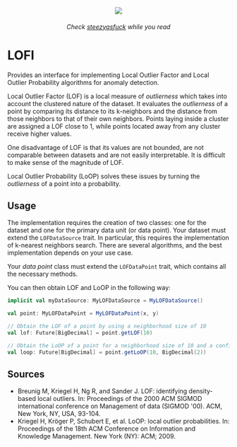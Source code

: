 <p align="center">
  <img src ="https://thumbs.gfycat.com/AchingLeafyBallpython-size_restricted.gif" />
</p>

<h6 align="center">
  Check <a href="https://www.youtube.com/watch?v=1y_LRBXRrS4">steezyasfuck</a> while you read
</h6>

# LOFI

Provides an interface for implementing Local Outlier Factor and Local Outlier Probability algorithms for anomaly detection.

Local Outlier Factor (LOF) is a local measure of *outlierness* which takes into account the clustered nature of the dataset.
It evaluates the *outlierness* of a point by comparing its distance to its k-neighbors and the distance from those neighbors to that of their own neighbors. Points laying inside a cluster are assigned a LOF close to 1, while points located away from any cluster receive higher values.

One disadvantage of LOF is that its values are not bounded, are not comparable between datasets and are not easily interpretable. It is difficult to make sense of the magnitude of LOF.

Local Outlier Probability (LoOP) solves these issues by turning the *outlierness* of a point into a probability.

## Usage

The implementation requires the creation of two classes: one for the dataset and one for the primary data unit (or data point).
Your dataset must extend the `LOFDataSource` trait. In particular, this requires the implementation of k-nearest neighbors search. There are several algorithms, and the best implementation depends on your use case.

Your *data point* class must extend the `LOFDataPoint` trait, which contains all the necessary methods.

You can then obtain LOF and LoOP in the following way:

```scala
implicit val myDataSource: MyLOFDataSource = MyLOFDataSource()

val point: MyLOFDataPoint = MyLOFDataPoint(x, y)

// Obtain the LOF of a point by using a neighborhood size of 10
val lof: Future[BigDecimal] = point.getLOF(10)

// Obtain the LoOP of a point for a neighborhood size of 10 and a confidence level of roughly 95% (lambda = 2)
val loop: Future[BigDecimal] = point.getLoOP(10, BigDecimal(2))
```

## Sources

- Breunig M, Kriegel H, Ng R, and Sander J. LOF: identifying density-based local outliers. In: Proceedings of the 2000 ACM SIGMOD international conference on Management of data (SIGMOD '00). ACM, New York, NY, USA, 93-104.
- Kriegel H, Kröger P, Schubert E, et al. LoOP: local outlier probabilities. In: Proceedings of the 18th ACM Conference on Information and Knowledge Management. New York (NY): ACM; 2009.

